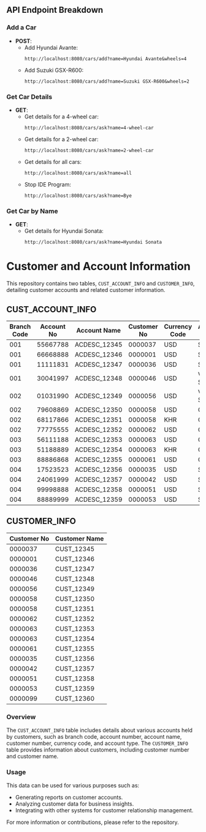 ## API Endpoint Breakdown

### Add a Car
- **POST**:
  - Add Hyundai Avante:
    ```
    http://localhost:8080/cars/add?name=Hyundai Avante&wheels=4
    ```
  - Add Suzuki GSX-R600:
    ```
    http://localhost:8080/cars/add?name=Suzuki GSX-R600&wheels=2
    ```

### Get Car Details
- **GET**:
  - Get details for a 4-wheel car:
    ```
    http://localhost:8080/cars/ask?name=4-wheel-car
    ```
  - Get details for a 2-wheel car:
    ```
    http://localhost:8080/cars/ask?name=2-wheel-car
    ```
  - Get details for all cars:
    ```
    http://localhost:8080/cars/ask?name=all
    ```
  - Stop IDE Program:
    ```
    http://localhost:8080/cars/ask?name=Bye
    ```

### Get Car by Name
- **GET**:
  - Get details for Hyundai Sonata:
    ```
    http://localhost:8080/cars/ask?name=Hyundai Sonata
    ```




# Customer and Account Information

This repository contains two tables, `CUST_ACCOUNT_INFO` and `CUSTOMER_INFO`, detailing customer accounts and related customer information.

## CUST_ACCOUNT_INFO

| Branch Code | Account No | Account Name | Customer No | Currency Code | Account Type |
|-------------|------------|--------------|-------------|---------------|--------------|
| 001         | 55667788   | ACDESC_12345 | 0000037     | USD           | Saving       |
| 001         | 66668888   | ACDESC_12346 | 0000001     | USD           | Saving       |
| 001         | 11111831   | ACDESC_12347 | 0000036     | USD           | Saving       |
| 001         | 30041997   | ACDESC_12348 | 0000046     | USD           | VIP Saving   |
| 002         | 01031990   | ACDESC_12349 | 0000056     | USD           | VIP Saving   |
| 002         | 79608869   | ACDESC_12350 | 0000058     | USD           | Current      |
| 002         | 68117866   | ACDESC_12351 | 0000058     | KHR           | Current      |
| 002         | 77775555   | ACDESC_12352 | 0000062     | USD           | Current      |
| 003         | 56111188   | ACDESC_12353 | 0000063     | USD           | Current      |
| 003         | 51188889   | ACDESC_12354 | 0000063     | KHR           | Current      |
| 003         | 88886868   | ACDESC_12355 | 0000061     | USD           | Current      |
| 004         | 17523523   | ACDESC_12356 | 0000035     | USD           | Saving       |
| 004         | 24061999   | ACDESC_12357 | 0000042     | USD           | Saving       |
| 004         | 99998888   | ACDESC_12358 | 0000051     | USD           | Saving       |
| 004         | 88889999   | ACDESC_12359 | 0000053     | USD           | Saving       |

## CUSTOMER_INFO

| Customer No | Customer Name |
|-------------|---------------|
| 0000037     | CUST_12345    |
| 0000001     | CUST_12346    |
| 0000036     | CUST_12347    |
| 0000046     | CUST_12348    |
| 0000056     | CUST_12349    |
| 0000058     | CUST_12350    |
| 0000058     | CUST_12351    |
| 0000062     | CUST_12352    |
| 0000063     | CUST_12353    |
| 0000063     | CUST_12354    |
| 0000061     | CUST_12355    |
| 0000035     | CUST_12356    |
| 0000042     | CUST_12357    |
| 0000051     | CUST_12358    |
| 0000053     | CUST_12359    |
| 0000099     | CUST_12360    |

### Overview

The `CUST_ACCOUNT_INFO` table includes details about various accounts held by customers, such as branch code, account number, account name, customer number, currency code, and account type. The `CUSTOMER_INFO` table provides information about customers, including customer number and customer name.

### Usage

This data can be used for various purposes such as:

- Generating reports on customer accounts.
- Analyzing customer data for business insights.
- Integrating with other systems for customer relationship management.

For more information or contributions, please refer to the repository.

